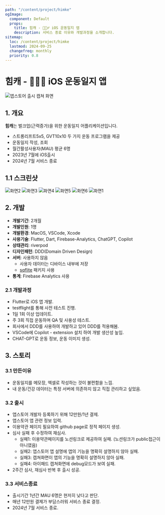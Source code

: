 ```yaml
---
path: "/content/project/himke"
ogImage:
  component: Default
  props:
    title: 힘캐 - 🏋🏻‍♂️ iOS 운동일지 앱
    description: 서비스 종료 이유와 개발과정을 소개합니다.
sitemap:
  loc: /content/project/himke
  lastmod: 2024-09-25
  changefreq: monthly
  priority: 0.8
---
```


# 힘캐 - 🏋🏻‍♂️ iOS 운동일지 앱
<img src="/content/himke/appstore-open.png" alt="앱스토어 출시 캡쳐 화면" class="w-52"/>

## 1. 개요
**힘캐**는 벌크업(근력증가)을 위한 운동일지 어플리케이션입니다.

* 스트롱리프트5x5, GVT10x10 두 가지 운동 프로그램을 제공
* 운동일지 작성, 조회
* 월간활성사용자(MAU) 평균 6명
* 2023년 7월에 iOS출시
* 2024년 7월 서비스 종료

## 1.1 스크린샷
<div class="flex flex-wrap gap-3">
    <img src="/content/himke/screenshot-2.png" alt="화면2" class="w-36"/>
    <img src="/content/himke/screenshot-3.png" alt="화면3" class="w-36"/>
    <img src="/content/himke/screenshot-4.png" alt="화면4" class="w-36"/>
    <img src="/content/himke/screenshot-5.png" alt="화면5" class="w-36"/>
    <img src="/content/himke/screenshot-6.png" alt="화면6" class="w-36"/>
    <img src="/content/himke/screenshot-1.png" alt="화면1" class="w-36"/>
</div>


## 2. 개발
- **개발기간**: 2개월
- **개발인원**: 1명
- **개발환경**: MacOS, VSCode, Xcode
- **사용기술**: Flutter, Dart, Firebase-Analytics, ChatGPT, Copilot
- **상태관리**: riverpod
- **디자인패턴**: DDD(Domain Driven Design)
- **서버**: 사용하지 않음
    * 사용자 데이터는 디바이스 내부에 저장
    * [sqflite](https://pub.dev/packages/sqflite) 패키지 사용
- **통계**: Firebase Analytics 사용

### 2.1 개발과정
* Flutter로 iOS 앱 개발.
* testflight를 통해 사전 테스트 진행. 
* 1일 1회 이상 업데이트.
* 주 3회 직접 운동하며 QA 및 사용성 테스트.
* 회사에서 DDD를 사용하여 개발하고 있어 DDD를 적용해봄.
* VSCode에 Copilot - extension 설치 하여 개발 생산성 높임.
* CHAT-GPT로 운동 정보, 운동 이미지 생성.

## 3. 스토리

### 3.1 만든이유
* 운동일지를 메모장, 엑셀로 작성하는 것이 불편함을 느낌.
* 내 운동/건강 데이터는 특정 서버에 의존하지 않고 직접 관리하고 싶었음.

### 3.2 출시
* 앱스토어 개발자 등록하기 위해 12만원/1년 결제.
* 앱스토어 앱 관련 정보 입력.
* 이용약관 페이지 필요하여 github page로 정적 페이지 생성.
* 심사 실패 후 수정하여 재심사.
    * 실패1: 이용약관페이지를 노션링크로 제공하여 실패. (노션링크가 public접근이 아니였음)
    * 실패2: 앱스토어 앱 설명에 앱의 기능을 명확히 설명하지 않아 실패.
    * 실패3: 캡쳐화면이 앱의 기능을 명확히 설명하지 않아 실패.
    * 실패4: 아이패드 캡쳐화면에 debug모드가 보여 실패.
* 2주간 심사, 재심사 반복 후 출시 성공.

### 3.3 서비스종료
* 출시기간 1년간 MAU 6명은 현저히 낮다고 판단.
* 매년 12만원 결제가 부담스러워 서비스 종료 결정.
* 2024년 7월 서비스 종료.